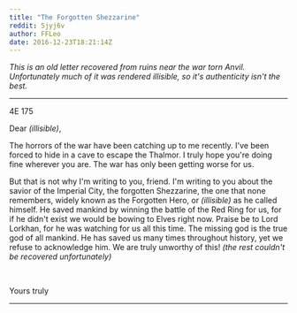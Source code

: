 ```yaml
---
title: "The Forgotten Shezzarine"
reddit: 5jyj6v
author: FFLeo
date: 2016-12-23T18:21:14Z
---
```


*This is an old letter recovered from ruins near the war torn Anvil. Unfortunately much of it was rendered illisible, so it's authenticity isn't the best.*

***

4E 175

Dear *(illisible)*,

The horrors of the war have been catching up to me recently. I've been forced to hide in a cave to escape the Thalmor. I truly hope you're doing fine wherever you are. The war has only been getting worse for us.

But that is not why I'm writing to you, friend. I'm writing to you about the savior of the Imperial City, the forgotten Shezzarine, the one that none remembers, widely known as the Forgotten Hero, or *(illisible)* as he called himself. He saved mankind by winning the battle of the Red Ring for us, for if he didn't exist we would be bowing to Elves right now. Praise be to Lord Lorkhan, for he was watching for us all this time. The missing god is the true god of all mankind. He has saved us many times throughout history, yet we refuse to acknowledge him. We are truly unworthy of this! *(the rest couldn't be recovered unfortunately)*


 ‌ 

Yours truly

***

                                                                                      
 
